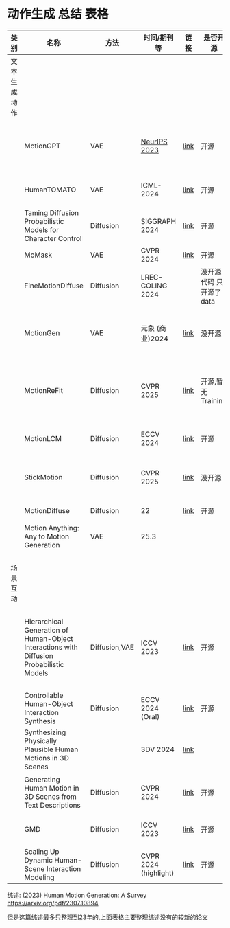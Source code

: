 # 动作生成 总结 表格

| 类别          | 名称                                                         | 方法          | 时间/期刊等                      | 链接                                                         | 是否开源                 | demo                                                         | 备注                                                         |
| ------------- | ------------------------------------------------------------ | ------------- | -------------------------------- | ------------------------------------------------------------ | ------------------------ | ------------------------------------------------------------ | ------------------------------------------------------------ |
| 文本 生成动作 |                                                              |               |                                  |                                                              |                          |                                                              |                                                              |
|               | MotionGPT                                                    | VAE           | [NeurIPS 2023](https://nips.cc/) | [link](https://motion-gpt.github.io/)                        | 开源                     | 已打不开                                                     | [MotionGPT: Human Motion as a Foreign Language](https://motion-gpt.github.io/)  (smpl) |
|               | HumanTOMATO                                                  | VAE           | ICML-2024                        | [link](https://github.com/IDEA-Research/HumanTOMATO	)     | 开源                     |                                                              | 面部表情、手势和身体动作  (smpl)                             |
|               | Taming Diffusion Probabilistic Models for Character Control  | Diffusion     | SIGGRAPH 2024                    | [link](https://github.com/AIGAnimation/CAMDM)                | 开源                     | 有Unity .exe demo                                            | 运动风格生成  (骨骼动画)                                     |
|               | MoMask                                                       | VAE           | CVPR 2024                        | [link](https://arxiv.org/abs/2312.00063)                     | 开源                     | [link](https://huggingface.co/spaces/MeYourHint/MoMask)      | 骨骼动画                                                     |
|               | FineMotionDiffuse                                            | Diffusion     | LREC-COLING 2024                 |                                                              | 没开源代码  只开源了data |                                                              | 细粒度文本                                                   |
|               | MotionGen                                                    | VAE           | 元象 (商业)2024                  | [link](https://www.jiqizhixin.com/articles/2024-08-28-7)     | 没开源                   | demo需申请.有UE 插件                                         | 商业软件                                                     |
|               | MotionReFit                                                  | Diffusion     | CVPR 2025                        | [link](https://awfuact.github.io/motionrefit/)               | 开源,暂无Training        | [demo 编辑已有的一些动作](https://huggingface.co/spaces/Yzy00518/motionReFit) | 动作可精确编辑.给动作增加情绪                                |
|               | MotionLCM                                                    | Diffusion     | ECCV 2024                        | [link](https://dai-wenxun.github.io/MotionLCM-page/)         | 开源                     | [demo效果不错](https://huggingface.co/spaces/wxDai/MotionLCM) | 可生成较长动作序列,效果不错                                  |
|               | StickMotion                                                  | Diffusion     | CVPR 2025                        | [link](https://arxiv.org/pdf/2503.04829)                     | 没开源                   |                                                              | 基于手绘火柴人的人体动作生成算法                             |
|               | MotionDiffuse                                                | Diffusion     | 22                               | [link](https://github.com/mingyuan-zhang/MotionDiffuse?tab=readme-ov-file) | 开源                     | 已打不开                                                     |                                                              |
|               | Motion Anything: Any to Motion Generation                    | VAE           | 25.3                             |                                                              |                          |                                                              |                                                              |
|               |                                                              |               |                                  |                                                              |                          |                                                              |                                                              |
|               |                                                              |               |                                  |                                                              |                          |                                                              |                                                              |
|               |                                                              |               |                                  |                                                              |                          |                                                              |                                                              |
|               |                                                              |               |                                  |                                                              |                          |                                                              |                                                              |
| 场景互动      |                                                              |               |                                  |                                                              |                          |                                                              |                                                              |
|               | Hierarchical Generation of Human-Object Interactions with Diffusion Probabilistic Models | Diffusion,VAE | ICCV 2023                        | [link](https://zju3dv.github.io/hghoi/index.html)            | 开源                     |                                                              | 走路,坐在沙发椅子上.分层生成. VAE生成静止目标关键帧,Diffusion推测中间动作 |
|               | Controllable Human-Object Interaction Synthesis              | Diffusion     | ECCV 2024 (Oral)                 | [link](https://lijiaman.github.io/projects/chois/)           | 开源                     |                                                              | 抓取 物体                                                    |
|               | Synthesizing Physically Plausible Human Motions in 3D Scenes |               | 3DV 2024                         | [link](https://github.com/liangpan99/InterScene)             |                          |                                                              | 与椅子,沙发交互                                              |
|               | Generating Human Motion in 3D Scenes from Text Descriptions  | Diffusion     | CVPR 2024                        | [link](https://zju3dv.github.io/text_scene_motion/)          | 开源                     |                                                              | 提出数据集 HUMANISE (SMPL-X) . 与场景互动                    |
|               | GMD                                                          | Diffusion     | ICCV 2023                        | [link](https://github.com/korrawe/guided-motion-diffusion)   | 开源                     |                                                              | 绕开障碍物、精准走轨迹                                       |
|               | Scaling Up Dynamic Human-Scene Interaction Modeling          | Diffusion     | CVPR 2024 (highlight)            | [link](https://jnnan.github.io/trumans/)                     | 开源                     | 已打不开                                                     | 提出数据集TRUMANS.                                           |



综述: (2023) Human Motion Generation: A Survey   https://arxiv.org/pdf/2307.10894

但是这篇综述最多只整理到23年的,上面表格主要整理综述没有的较新的论文













